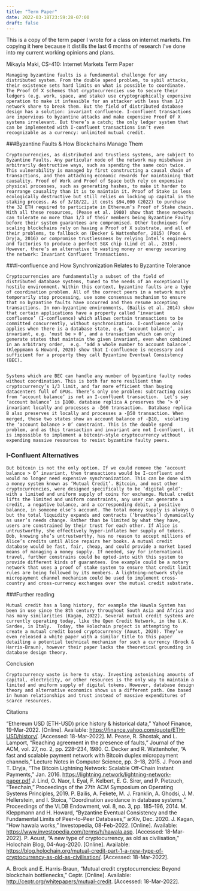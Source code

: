 ```yaml
---
title: "Term Paper"
date: 2022-03-18T23:59:28-07:00
draft: false
---
```


This is a copy of the term paper I wrote for a class on internet markets.
I'm copying it here because it distills the last 6 months of research I've
done into my current working opinions and plans. 

Mikayla Maki, CS-410: Internet Markets Term Paper	

	Managing byzantine faults is a fundamental challenge for any distributed system. From the double spend problem, to sybil attacks, their existence sets hard limits on what is possible to coordinate. The Proof Of X schemes that cryptocurrencies use to secure their ledgers (e.g. work, space, and stake) use cryptographically expensive operation to make it infeasible for an attacker with less than 1/3 network share to break them. But the field of distributed database design has a solution: invariant confluence. I-confluent transactions are impervious to byzantine attacks and make expensive Proof Of X systems irrelevant. But there’s a catch; the only ledger system that can be implemented with I-confluent transactions isn’t even recognizable as a currency: unlimited mutual credit. 

###Byzantine Faults & How Blockchains Manage Them

	Cryptocurrencies, as distributed and trustless systems, are subject to Byzantine Faults. Any particular node of the network may misbehave in arbitrarily destructive ways, such as spending the same coin twice. This vulnerability is managed by first constructing a causal chain of transactions, and then attaching economic rewards for maintaining that causality. Proof of Work and Proof of Space both rely on expensive physical processes, such as generating hashes, to make it harder to rearrange causality than it is to maintain it. Proof of Stake is less ecologically destructive but still relies on locking up capital in the staking process. As of 3/18/22, it costs $94,000 (2022) to purchase the 32 ETH required to participate in Ethereum’s Proof of Stake chain. With all these resources, (Pease et al. 1980) show that these networks can tolerate no more than 1/3 of their members being Byzantine Faulty before their system guarantees are compromised. Other techniques for scaling blockchains rely on having a Proof of X substrate, and all of their problems, to fallback on (Decker & Wattenhofer, 2015) (Poon & Dryja, 2016) or compromise trustlessness by relying Intel’s engineers and factories to produce a perfect SGX chip (Lind et al., 2019). However, there’s an alternative to wasting money or energy securing the network: Invariant Confluent Transactions.

###I-confluence and How Synchronization Relates to Byzantine Tolerance

	Cryptocurrencies are fundamentally a subset of the field of distributed database systems, tuned to the needs of an exceptionally hostile environment. Within this context, byzantine faults are a type of coordination problem. All of the correct peers in a network must temporarily stop processing, use some consensus mechanism to ensure that no byzantine faults have occurred and then resume accepting transactions. In non-byzantine environments, (Bailis et al. 2014) show that certain applications have a property called ‘invariant confluence’ (I-confluence) which allows certain transactions to be committed concurrently, without synchronization. I-confluence only applies when there is a database state, e.g. ’account balance’, an invariant, e.g. ‘must be > 0’, and a transaction which can only generate states that maintain the given invariant, even when combined in an arbitrary order,  e.g. ‘add a whole number to account balance’. (Kleppmann & Howard, 2020) show that I-confluence is necessary and sufficient for a property they call Byzantine Eventual Consistency (BEC). 


	Systems which are BEC can handle any number of byzantine faulty nodes without coordination. This is both far more resilient than cryptocurrency’s 1/3 limit, and far more efficient than buying datacenters full of GPUs. There’s only one problem: subtracting coins from ‘account balance’ is not an I-confluent transaction.  Let’s say ‘account balance’ is ₿100. database replica A preserves the ‘> 0’ invariant locally and processes a -₿60 transaction.  Database replica B also preserves it locally and processes a -₿50 transaction. When merged, these two states show an account balance of -₿10,  violating the ‘account balance > 0’ constraint. This is the double spend problem, and as this transaction and invariant are not I-confluent, it is impossible to implement a bitcoin-style cryptocurrency without expending massive resources to resist byzantine faulty peers.
### I-Confluent Alternatives

	But bitcoin is not the only option. If we could remove the ‘account balance > 0’ invariant, then transactions would be I-confluent and would no longer need expensive synchronization. This can be done with a money system known as ‘Mutual Credit’. Bitcoin, and most other cryptocurrencies, were designed specifically to be ‘digital gold’: with a limited and uniform supply of coins for exchange. Mutual credit lifts the limited and uniform constraints, any user can generate a credit, a negative balance, and a corresponding debit, a positive balance, in someone else’s account. The total money supply is always 0 but the total liquidity expands and contracts (‘breathes’) dynamically as user’s needs change. Rather than be limited by what they have, users are constrained by their trust for each other. If Alice is untrustworthy, she effectively hyper-inflates her supply of tokens. Bob, knowing she’s untrustworthy, has no reason to accept millions of Alice’s credits until Alice repairs her books. A mutual credit database would be fast, fair, cheap, and could provide a market based means of managing a money supply. If needed, say for international travel, further constrains could be opted-into with this system to provide different kinds of guarantees. One example could be a notary network that uses a proof of stake system to ensure that credit limit rules are being followed by its members. A lightning-network style micropayment channel mechanism could be used to implement cross-country and cross-currency exchanges over the mutual credit substrate. 

###Further reading

	Mutual credit has a long history, for example the Hawala System has been in use since the 8th century throughout South Asia and Africa and has many similarities (Kagan, 2022). Several mutual credit systems are currently operating today, like the Open Credit Network, in the U.K. Sardex, in Italy.  Today, the Holochain project is attempting to create a mutual credit based cryptocurrency (Aoust, 2020). They’ve even released a white paper with a similar title to this paper detailing a potential technical mechanism for such a currency (Brock & Harris-Braun), however their paper lacks the theoretical grounding in database design theory. 
Conclusion

	Cryptocurrency waste is here to stay. Investing astonishing amounts of capital, electricity, or other resources is the only way to maintain a limited and uniform supply of digital tokens. However, database design theory and alternative economics shows us a different path. One based in human relationships and trust instead of massive expenditures of scarce resources. 

Citations

“Ethereum USD (ETH-USD) price history & historical data,” Yahoo! Finance, 19-Mar-2022. [Online]. Available: https://finance.yahoo.com/quote/ETH-USD/history/. [Accessed: 18-Mar-2022]. 
M. Pease, R. Shostak, and L. Lamport, “Reaching agreement in the presence of faults,” Journal of the ACM, vol. 27, no. 2, pp. 228–234, 1980. 
C. Decker and R. Wattenhofer, “A fast and scalable payment network with Bitcoin duplex micropayment channels,” Lecture Notes in Computer Science, pp. 3–18, 2015. 
J. Poon and T. Dryja, “The Bitcoin Lightning Network: Scalable Off-Chain Instant Payments,” Jan. 2016. https://lightning.network/lightning-network-paper.pdf
J. Lind, O. Naor, I. Eyal, F. Kelbert, E. G. Sirer, and P. Pietzuch, “Teechain,” Proceedings of the 27th ACM Symposium on Operating Systems Principles, 2019. 
P. Bailis, A. Fekete, M. J. Franklin, A. Ghodsi, J. M. Hellerstein, and I. Stoica, “Coordination avoidance in database systems,” Proceedings of the VLDB Endowment, vol. 8, no. 3, pp. 185–196, 2014. 
M. Kleppmann and H. Howard, “Byzantine Eventual Consistency and the Fundamental Limits of Peer-to-Peer Databases,” arXiv, Dec. 2020.
J. Kagan, “How hawala works,” Investopedia, 08-Feb-2022. [Online]. Available: https://www.investopedia.com/terms/h/hawala.asp. [Accessed: 18-Mar-2022]. 
P. Aoust, “A new type of cryptocurrency, as old as civilisation,” Holochain Blog, 04-Aug-2020. [Online]. Available: https://blog.holochain.org/mutual-credit-part-1-a-new-type-of-cryptocurrency-as-old-as-civilisation/. [Accessed: 18-Mar-2022]. 

A. Brock and E. Harris-Braun, “Mutual credit cryptocurrencies: Beyond blockchain bottlenecks,” Ceptr. [Online]. Available: http://ceptr.org/whitepapers/mutual-credit. [Accessed: 18-Mar-2022].  
